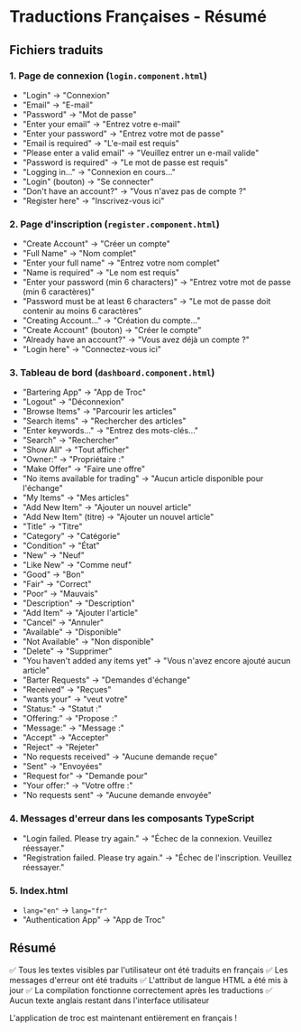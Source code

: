 # Traductions Françaises - Résumé

## Fichiers traduits

### 1. Page de connexion (`login.component.html`)
- "Login" → "Connexion"
- "Email" → "E-mail"
- "Password" → "Mot de passe"
- "Enter your email" → "Entrez votre e-mail"
- "Enter your password" → "Entrez votre mot de passe"
- "Email is required" → "L'e-mail est requis"
- "Please enter a valid email" → "Veuillez entrer un e-mail valide"
- "Password is required" → "Le mot de passe est requis"
- "Logging in..." → "Connexion en cours..."
- "Login" (bouton) → "Se connecter"
- "Don't have an account?" → "Vous n'avez pas de compte ?"
- "Register here" → "Inscrivez-vous ici"

### 2. Page d'inscription (`register.component.html`)
- "Create Account" → "Créer un compte"
- "Full Name" → "Nom complet"
- "Enter your full name" → "Entrez votre nom complet"
- "Name is required" → "Le nom est requis"
- "Enter your password (min 6 characters)" → "Entrez votre mot de passe (min 6 caractères)"
- "Password must be at least 6 characters" → "Le mot de passe doit contenir au moins 6 caractères"
- "Creating Account..." → "Création du compte..."
- "Create Account" (bouton) → "Créer le compte"
- "Already have an account?" → "Vous avez déjà un compte ?"
- "Login here" → "Connectez-vous ici"

### 3. Tableau de bord (`dashboard.component.html`)
- "Bartering App" → "App de Troc"
- "Logout" → "Déconnexion"
- "Browse Items" → "Parcourir les articles"
- "Search items" → "Rechercher des articles"
- "Enter keywords..." → "Entrez des mots-clés..."
- "Search" → "Rechercher"
- "Show All" → "Tout afficher"
- "Owner:" → "Propriétaire :"
- "Make Offer" → "Faire une offre"
- "No items available for trading" → "Aucun article disponible pour l'échange"
- "My Items" → "Mes articles"
- "Add New Item" → "Ajouter un nouvel article"
- "Add New Item" (titre) → "Ajouter un nouvel article"
- "Title" → "Titre"
- "Category" → "Catégorie"
- "Condition" → "État"
- "New" → "Neuf"
- "Like New" → "Comme neuf"
- "Good" → "Bon"
- "Fair" → "Correct"
- "Poor" → "Mauvais"
- "Description" → "Description"
- "Add Item" → "Ajouter l'article"
- "Cancel" → "Annuler"
- "Available" → "Disponible"
- "Not Available" → "Non disponible"
- "Delete" → "Supprimer"
- "You haven't added any items yet" → "Vous n'avez encore ajouté aucun article"
- "Barter Requests" → "Demandes d'échange"
- "Received" → "Reçues"
- "wants your" → "veut votre"
- "Status:" → "Statut :"
- "Offering:" → "Propose :"
- "Message:" → "Message :"
- "Accept" → "Accepter"
- "Reject" → "Rejeter"
- "No requests received" → "Aucune demande reçue"
- "Sent" → "Envoyées"
- "Request for" → "Demande pour"
- "Your offer:" → "Votre offre :"
- "No requests sent" → "Aucune demande envoyée"

### 4. Messages d'erreur dans les composants TypeScript
- "Login failed. Please try again." → "Échec de la connexion. Veuillez réessayer."
- "Registration failed. Please try again." → "Échec de l'inscription. Veuillez réessayer."

### 5. Index.html
- `lang="en"` → `lang="fr"`
- "Authentication App" → "App de Troc"

## Résumé
✅ Tous les textes visibles par l'utilisateur ont été traduits en français
✅ Les messages d'erreur ont été traduits
✅ L'attribut de langue HTML a été mis à jour
✅ La compilation fonctionne correctement après les traductions
✅ Aucun texte anglais restant dans l'interface utilisateur

L'application de troc est maintenant entièrement en français !
